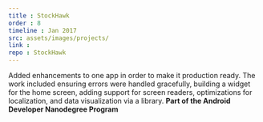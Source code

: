 ```yaml
---
title : StockHawk
order : 8
timeline : Jan 2017
src: assets/images/projects/
link :
repo : StockHawk
---
```


Added enhancements to one app in order to make it production ready. The work included ensuring errors were handled gracefully, building a widget for the home screen, adding support for screen readers, optimizations for localization, and data visualization via a library.
**Part of the Android Developer Nanodegree Program**